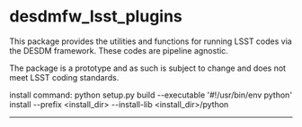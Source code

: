 desdmfw_lsst_plugins
============

This package provides the utilities and functions for running LSST
codes via the DESDM framework.  These codes are pipeline agnostic.

<div class="admonition warning">

The package is a prototype and as such is subject to change and does not
meet LSST coding standards.

</div>

install command:
python setup.py build --executable '#!/usr/bin/env python' install --prefix <install_dir> --install-lib <install_dir>/python

------------------------------------------------------------------------

